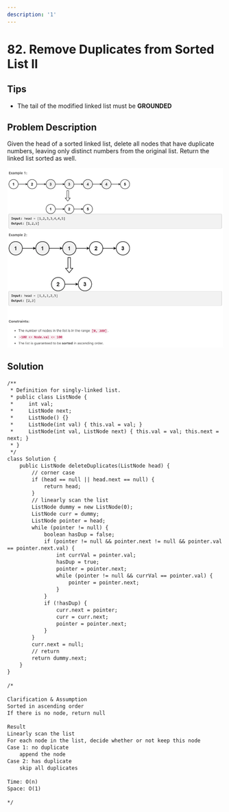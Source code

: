 ```yaml
---
description: '1'
---
```


# 82. Remove Duplicates from Sorted List II

## Tips

* The tail of the modified linked list must be **GROUNDED**



## Problem Description

Given the head of a sorted linked list, delete all nodes that have duplicate numbers, leaving only distinct numbers from the original list. Return the linked list sorted as well.

![](../.gitbook/assets/image.png)

## Solution

```
/**
 * Definition for singly-linked list.
 * public class ListNode {
 *     int val;
 *     ListNode next;
 *     ListNode() {}
 *     ListNode(int val) { this.val = val; }
 *     ListNode(int val, ListNode next) { this.val = val; this.next = next; }
 * }
 */
class Solution {
    public ListNode deleteDuplicates(ListNode head) {
        // corner case
        if (head == null || head.next == null) {
            return head;
        }
        // linearly scan the list
        ListNode dummy = new ListNode(0);
        ListNode curr = dummy;
        ListNode pointer = head;
        while (pointer != null) {
            boolean hasDup = false;
            if (pointer != null && pointer.next != null && pointer.val == pointer.next.val) {
                int currVal = pointer.val;
                hasDup = true;
                pointer = pointer.next;
                while (pointer != null && currVal == pointer.val) {
                    pointer = pointer.next;
                }
            }
            if (!hasDup) {
                curr.next = pointer;
                curr = curr.next;
                pointer = pointer.next;
            }
        }
        curr.next = null;
        // return
        return dummy.next;
    }
}

/*

Clarification & Assumption
Sorted in ascending order
If there is no node, return null

Result
Linearly scan the list
For each node in the list, decide whether or not keep this node
Case 1: no duplicate
    append the node
Case 2: has duplicate
    skip all duplicates

Time: O(n)
Space: O(1)

*/
```

